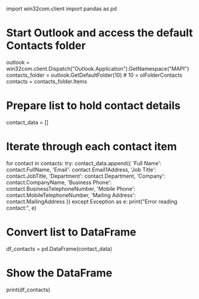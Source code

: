 import win32com.client
import pandas as pd

# Start Outlook and access the default Contacts folder
outlook = win32com.client.Dispatch("Outlook.Application").GetNamespace("MAPI")
contacts_folder = outlook.GetDefaultFolder(10)  # 10 = olFolderContacts
contacts = contacts_folder.Items

# Prepare list to hold contact details
contact_data = []

# Iterate through each contact item
for contact in contacts:
    try:
        contact_data.append({
            'Full Name': contact.FullName,
            'Email': contact.Email1Address,
            'Job Title': contact.JobTitle,
            'Department': contact.Department,
            'Company': contact.CompanyName,
            'Business Phone': contact.BusinessTelephoneNumber,
            'Mobile Phone': contact.MobileTelephoneNumber,
            'Mailing Address': contact.MailingAddress
        })
    except Exception as e:
        print("Error reading contact:", e)

# Convert list to DataFrame
df_contacts = pd.DataFrame(contact_data)

# Show the DataFrame
print(df_contacts)
